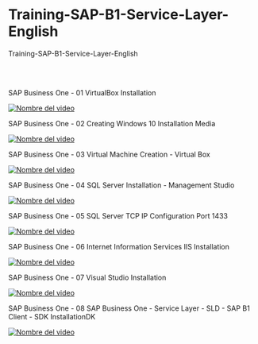 # Training-SAP-B1-Service-Layer-English
Training-SAP-B1-Service-Layer-English

<br>
<br>  

SAP Business One - 01 VirtualBox Installation

[![Nombre del video](https://img.youtube.com/vi/IpT6dLaTG2I/0.jpg)](https://www.youtube.com/watch?v=IpT6dLaTG2I)

SAP Business One - 02 Creating Windows 10 Installation Media

[![Nombre del video](https://img.youtube.com/vi/9CQKynXXOEY/0.jpg)](https://www.youtube.com/watch?v=9CQKynXXOEY)

SAP Business One - 03 Virtual Machine Creation - Virtual Box

[![Nombre del video](https://img.youtube.com/vi/GdQz-TNIR50/0.jpg)](https://www.youtube.com/watch?v=GdQz-TNIR50)

SAP Business One - 04 SQL Server Installation - Management Studio

[![Nombre del video](https://img.youtube.com/vi/a4Km9atrdwU/0.jpg)](https://www.youtube.com/watch?v=a4Km9atrdwU)

SAP Business One - 05 SQL Server TCP IP Configuration Port 1433

[![Nombre del video](https://img.youtube.com/vi/zF9recUGHNo/0.jpg)](https://www.youtube.com/watch?v=zF9recUGHNo)

SAP Business One - 06 Internet Information Services IIS Installation

[![Nombre del video](https://img.youtube.com/vi/YN7LU7Pj9JQ/0.jpg)](https://www.youtube.com/watch?v=YN7LU7Pj9JQ)

SAP Business One - 07 Visual Studio Installation

[![Nombre del video](https://img.youtube.com/vi/vbYrkTZRrIA/0.jpg)](https://www.youtube.com/watch?v=vbYrkTZRrIA)

SAP Business One - 08 SAP Business One - Service Layer - SLD - SAP B1 Client - SDK InstallationDK

[![Nombre del video](https://img.youtube.com/vi/gcON6Y4ebz4/0.jpg)](https://www.youtube.com/watch?v=gcON6Y4ebz4)
